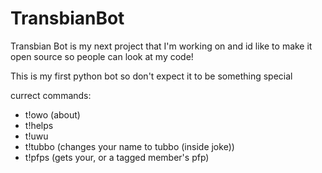 # TransbianBot
Transbian Bot is my next project that I'm working on and id like to make it open source so people can look at my code!

This is my first python bot so don't expect it to be something special

currect commands:
- t!owo (about)
- t!helps
- t!uwu
- t!tubbo (changes your name to tubbo (inside joke))
- t!pfps (gets your, or a tagged member's pfp)

